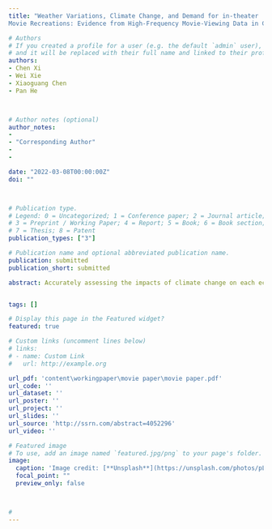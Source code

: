 ```yaml
---
title: "Weather Variations, Climate Change, and Demand for in-theater
Movie Recreations: Evidence from High-Frequency Movie-Viewing Data in China"

# Authors
# If you created a profile for a user (e.g. the default `admin` user), write the username (folder name) here 
# and it will be replaced with their full name and linked to their profile.
authors:
- Chen Xi
- Wei Xie
- Xiaoguang Chen
- Pan He



# Author notes (optional)
author_notes:
-
- "Corresponding Author"
-
-

date: "2022-03-08T00:00:00Z"
doi: ""



# Publication type.
# Legend: 0 = Uncategorized; 1 = Conference paper; 2 = Journal article;
# 3 = Preprint / Working Paper; 4 = Report; 5 = Book; 6 = Book section;
# 7 = Thesis; 8 = Patent
publication_types: ["3"]

# Publication name and optional abbreviated publication name.
publication: submitted
publication_short: submitted

abstract: Accurately assessing the impacts of climate change on each economic sector is essential for designing effective climate policies. Although the impacts of climate change on the agricultural and industrial sectors have been abundantly explored, studies focusing on the service sector are still sparse, especially for emerging economies. Leveraging high-resolution movie-viewing records across 49 cities in China between 2015-2017, this paper examines how in-theater movie recreations are affected by ambient weather variations, mainly temperature and precipitation. We find that, compared with a broader range of moderate temperatures, extremely high temperatures (daily average temperature ≥30℃) led to a 3.27%, 5.94%, and 0.86% reduction in audiences, box office revenues, and attendance rate, respectively. Effects of extremely low temperatures (daily average temperature <-1℃) and precipitations are slightly small. The negative impacts of extreme temperatures are most pronounced in the 3-7 days after a movie premiered, with the performance of movies screened in high-tier cities and on Fridays being more likely to suffer, while demand for high-quality movies suffers less under temperature shocks. Our findings suggest that in 2017, 49 cities across China lost 4.93 (0.13) million audiences and 292.74 (7.24) million Chinese Yuan box office revenues due to extreme temperatures (precipitations). In the medium-term future (years 2041-2060), moviegoing losses due to climate change are predicted to increase by 20%-60% from the current stage.


tags: []

# Display this page in the Featured widget?
featured: true

# Custom links (uncomment lines below)
# links:
# - name: Custom Link
#   url: http://example.org

url_pdf: 'content\workingpaper\movie paper\movie paper.pdf'
url_code: ''
url_dataset: ''
url_poster: ''
url_project: ''
url_slides: ''
url_source: 'http://ssrn.com/abstract=4052296'
url_video: ''

# Featured image
# To use, add an image named `featured.jpg/png` to your page's folder. 
image:
  caption: 'Image credit: [**Unsplash**](https://unsplash.com/photos/pLCdAaMFLTE)'
  focal_point: ""
  preview_only: false



#
---
```

